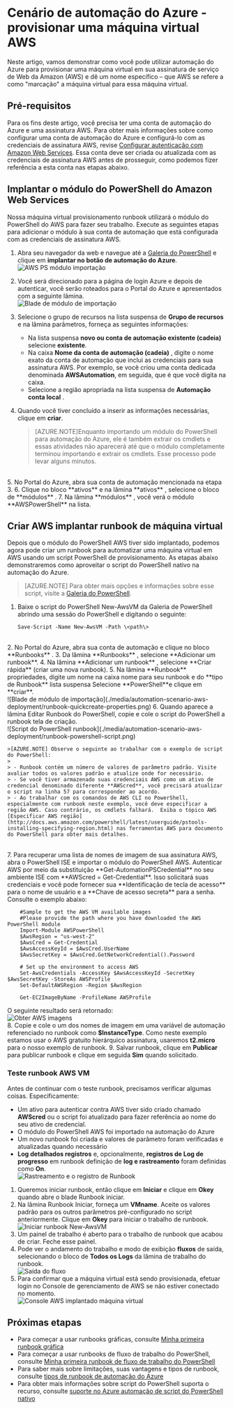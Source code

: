 <properties
   pageTitle="Automatizar a implantação de uma máquina virtual no Amazon Web Services | Microsoft Azure"
   description="Este artigo mostra como usar a automação do Azure para automatizar a criação de um serviço de Web de Amazon máquina virtual"
   services="automation"
   documentationCenter=""
   authors="mgoedtel"
   manager="jwhit"
   editor="" />
<tags
   ms.service="automation"
   ms.devlang="na"
   ms.topic="article"
   ms.tgt_pltfrm="na"
   ms.workload="na"
   ms.date="08/17/2016"
   ms.author="tiandert; bwren" />

# <a name="azure-automation-scenario---provision-an-aws-virtual-machine"></a>Cenário de automação do Azure - provisionar uma máquina virtual AWS 

Neste artigo, vamos demonstrar como você pode utilizar automação do Azure para provisionar uma máquina virtual em sua assinatura de serviço de Web da Amazon (AWS) e dê um nome específico – que AWS se refere a como "marcação" a máquina virtual para essa máquina virtual.

## <a name="prerequisites"></a>Pré-requisitos

Para os fins deste artigo, você precisa ter uma conta de automação do Azure e uma assinatura AWS. Para obter mais informações sobre como configurar uma conta de automação do Azure e configurá-lo com as credenciais de assinatura AWS, revise [Configurar autenticação com Amazon Web Services](../automation/automation-sec-configure-aws-account.md).  Essa conta deve ser criada ou atualizada com as credenciais de assinatura AWS antes de prosseguir, como podemos fizer referência a esta conta nas etapas abaixo.


## <a name="deploy-amazon-web-services-powershell-module"></a>Implantar o módulo do PowerShell do Amazon Web Services

Nossa máquina virtual provisionamento runbook utilizará o módulo do PowerShell do AWS para fazer seu trabalho. Execute as seguintes etapas para adicionar o módulo à sua conta de automação que está configurada com as credenciais de assinatura AWS.  

1. Abra seu navegador da web e navegue até a [Galeria do PowerShell](http://www.powershellgallery.com/packages/AWSPowerShell/) e clique em **implantar no botão de automação do Azure**.<br> ![AWS PS módulo importação](./media/automation-scenario-aws-deployment/powershell-gallery-download-awsmodule.png)

2. Você será direcionado para a página de login Azure e depois de autenticar, você serão roteados para o Portal do Azure e apresentados com a seguinte lâmina.<br> ![Blade de módulo de importação](./media/automation-scenario-aws-deployment/deploy-aws-powershell-module-parameters.png)

3. Selecione o grupo de recursos na lista suspensa de **Grupo de recursos** e na lâmina parâmetros, forneça as seguintes informações:
   * Na lista suspensa **novo ou conta de automação existente (cadeia)** selecione **existente**.  
   * Na caixa **Nome da conta de automação (cadeia)** , digite o nome exato da conta de automação que inclui as credenciais para sua assinatura AWS.  Por exemplo, se você criou uma conta dedicada denominada **AWSAutomation**, em seguida, que é que você digita na caixa.
   * Selecione a região apropriada na lista suspensa de **Automação conta local** .

4. Quando você tiver concluído a inserir as informações necessárias, clique em **criar**.

    >[AZURE.NOTE]Enquanto importando um módulo do PowerShell para automação do Azure, ele é também extrair os cmdlets e essas atividades não aparecerá até que o módulo completamente terminou importando e extrair os cmdlets. Esse processo pode levar alguns minutos.  
<br>
5. No Portal do Azure, abra sua conta de automação mencionada na etapa 3.
6. Clique no bloco **ativos** e na lâmina **ativos** , selecione o bloco de **módulos** .
7. Na lâmina **módulos** , você verá o módulo **AWSPowerShell** na lista.

## <a name="create-aws-deploy-vm-runbook"></a>Criar AWS implantar runbook de máquina virtual

Depois que o módulo do PowerShell AWS tiver sido implantado, podemos agora pode criar um runbook para automatizar uma máquina virtual em AWS usando um script PowerShell de provisionamento. As etapas abaixo demonstraremos como aproveitar o script do PowerShell nativo na automação do Azure.  

>[AZURE.NOTE] Para obter mais opções e informações sobre esse script, visite a [Galeria do PowerShell](https://www.powershellgallery.com/packages/New-AwsVM/DisplayScript).


1. Baixe o script do PowerShell New-AwsVM da Galeria de PowerShell abrindo uma sessão do PowerShell e digitando o seguinte:<br>
   ```
   Save-Script -Name New-AwsVM -Path \<path\>
   ```
<br>
2. No Portal do Azure, abra sua conta de automação e clique no bloco **Runbooks** .  
3. Da lâmina **Runbooks** , selecione **Adicionar um runbook**.
4. Na lâmina **Adicionar um runbook** , selecione **Criar rápida** (criar uma nova runbook).
5. Na lâmina **Runbook** propriedades, digite um nome na caixa nome para seu runbook e do **tipo de Runbook** lista suspensa Selecione **PowerShell**e clique em **criar**.<br> ![Blade de módulo de importação](./media/automation-scenario-aws-deployment/runbook-quickcreate-properties.png)
6. Quando aparece a lâmina Editar Runbook do PowerShell, copie e cole o script do PowerShell a runbook tela de criação.<br> ![Script do PowerShell runbook](./media/automation-scenario-aws-deployment/runbook-powershell-script.png)<br>

    >[AZURE.NOTE] Observe o seguinte ao trabalhar com o exemplo de script do PowerShell:
    >
    > - Runbook contém um número de valores de parâmetro padrão. Visite avaliar todos os valores padrão e atualize onde for necessário.
    > - Se você tiver armazenado suas credenciais AWS como um ativo de credencial denominado diferente **AWScred**, você precisará atualizar o script na linha 57 para corresponder ao acordo.  
    > - Ao trabalhar com os comandos de AWS CLI no PowerShell, especialmente com runbook neste exemplo, você deve especificar a região AWS. Caso contrário, os cmdlets falhará.  Exiba o tópico AWS [Especificar AWS região](http://docs.aws.amazon.com/powershell/latest/userguide/pstools-installing-specifying-region.html) nas ferramentas AWS para documento do PowerShell para obter mais detalhes.  
<br>
7. Para recuperar uma lista de nomes de imagem de sua assinatura AWS, abra o PowerShell ISE e importar o módulo do PowerShell AWS.  Autenticar AWS por meio da substituição **Get-AutomationPSCredential** no seu ambiente ISE com **AWScred = Get-Credential**.  Isso solicitará suas credenciais e você pode fornecer sua **Identificação de tecla de acesso** para o nome de usuário e a **Chave de acesso secreta** para a senha.  Consulte o exemplo abaixo:

        #Sample to get the AWS VM available images
        #Please provide the path where you have downloaded the AWS PowerShell module
        Import-Module AWSPowerShell
        $AwsRegion = "us-west-2"
        $AwsCred = Get-Credential
        $AwsAccessKeyId = $AwsCred.UserName
        $AwsSecretKey = $AwsCred.GetNetworkCredential().Password

        # Set up the environment to access AWS
        Set-AwsCredentials -AccessKey $AwsAccessKeyId -SecretKey $AwsSecretKey -StoreAs AWSProfile
        Set-DefaultAWSRegion -Region $AwsRegion

        Get-EC2ImageByName -ProfileName AWSProfile
   O seguinte resultado será retornado:<br>
   ![Obter AWS imagens](./media/automation-scenario-aws-deployment/powershell-ise-output.png)  
8. Copie e cole o um dos nomes de imagem em uma variável de automação referenciado no runbook como **$InstanceType**. Como neste exemplo estamos usar o AWS gratuito hierárquico assinatura, usaremos **t2.micro** para o nosso exemplo de runbook.
9. Salvar runbook, clique em **Publicar** para publicar runbook e clique em seguida **Sim** quando solicitado.


### <a name="testing-the-aws-vm-runbook"></a>Teste runbook AWS VM
Antes de continuar com o teste runbook, precisamos verificar algumas coisas. Especificamente:

   -  Um ativo para autenticar contra AWS tiver sido criado chamado **AWScred** ou o script foi atualizado para fazer referência ao nome do seu ativo de credencial.  
   -  O módulo do PowerShell AWS foi importado na automação do Azure
   -  Um novo runbook foi criada e valores de parâmetro foram verificadas e atualizadas quando necessário
   -  **Log detalhados registros** e, opcionalmente, **registros de Log de progresso** em runbook definição de **log e rastreamento** foram definidas como **On**.<br> ![Rastreamento e o registro de Runbook](./media/automation-scenario-aws-deployment/runbook-settings-logging-and-tracing.png)

1. Queremos iniciar runbook, então clique em **Iniciar** e clique em **Okey** quando abre o blade Runbook iniciar.
2. Na lâmina Runbook Iniciar, forneça um **VMname**.  Aceite os valores padrão para os outros parâmetros pré-configurado no script anteriormente.  Clique em **Okey** para iniciar o trabalho de runbook.<br> ![Iniciar runbook New-AwsVM](./media/automation-scenario-aws-deployment/runbook-start-job-parameters.png)
3. Um painel de trabalho é aberto para o trabalho de runbook que acabou de criar. Feche esse painel.
4. Pode ver o andamento do trabalho e modo de exibição **fluxos** de saída, selecionando o bloco de **Todos os Logs** da lâmina de trabalho do runbook.<br> ![Saída do fluxo](./media/automation-scenario-aws-deployment/runbook-job-streams-output.png)
5. Para confirmar que a máquina virtual está sendo provisionada, efetuar login no Console de gerenciamento de AWS se não estiver conectado no momento.<br> ![Console AWS implantado máquina virtual](./media/automation-scenario-aws-deployment/aws-instances-status.png)

## <a name="next-steps"></a>Próximas etapas
-   Para começar a usar runbooks gráficas, consulte [Minha primeira runbook gráfica](automation-first-runbook-graphical.md)
-   Para começar a usar runbooks de fluxo de trabalho do PowerShell, consulte [Minha primeira runbook de fluxo de trabalho do PowerShell](automation-first-runbook-textual.md)
-   Para saber mais sobre limitações, suas vantagens e tipos de runbook, consulte [tipos de runbook de automação do Azure](automation-runbook-types.md)
-   Para obter mais informações sobre script do PowerShell suporta o recurso, consulte [suporte no Azure automação de script do PowerShell nativo](https://azure.microsoft.com/blog/announcing-powershell-script-support-azure-automation-2/)
